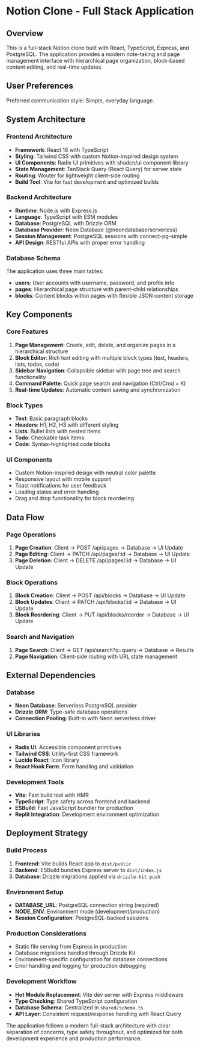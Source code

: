 # Notion Clone - Full Stack Application

## Overview

This is a full-stack Notion clone built with React, TypeScript, Express, and PostgreSQL. The application provides a modern note-taking and page management interface with hierarchical page organization, block-based content editing, and real-time updates.

## User Preferences

Preferred communication style: Simple, everyday language.

## System Architecture

### Frontend Architecture
- **Framework**: React 18 with TypeScript
- **Styling**: Tailwind CSS with custom Notion-inspired design system
- **UI Components**: Radix UI primitives with shadcn/ui component library
- **State Management**: TanStack Query (React Query) for server state
- **Routing**: Wouter for lightweight client-side routing
- **Build Tool**: Vite for fast development and optimized builds

### Backend Architecture
- **Runtime**: Node.js with Express.js
- **Language**: TypeScript with ESM modules
- **Database**: PostgreSQL with Drizzle ORM
- **Database Provider**: Neon Database (@neondatabase/serverless)
- **Session Management**: PostgreSQL sessions with connect-pg-simple
- **API Design**: RESTful APIs with proper error handling

### Database Schema
The application uses three main tables:
- **users**: User accounts with username, password, and profile info
- **pages**: Hierarchical page structure with parent-child relationships
- **blocks**: Content blocks within pages with flexible JSON content storage

## Key Components

### Core Features
1. **Page Management**: Create, edit, delete, and organize pages in a hierarchical structure
2. **Block Editor**: Rich text editing with multiple block types (text, headers, lists, todos, code)
3. **Sidebar Navigation**: Collapsible sidebar with page tree and search functionality
4. **Command Palette**: Quick page search and navigation (Ctrl/Cmd + K)
5. **Real-time Updates**: Automatic content saving and synchronization

### Block Types
- **Text**: Basic paragraph blocks
- **Headers**: H1, H2, H3 with different styling
- **Lists**: Bullet lists with nested items
- **Todo**: Checkable task items
- **Code**: Syntax-highlighted code blocks

### UI Components
- Custom Notion-inspired design with neutral color palette
- Responsive layout with mobile support
- Toast notifications for user feedback
- Loading states and error handling
- Drag and drop functionality for block reordering

## Data Flow

### Page Operations
1. **Page Creation**: Client → POST /api/pages → Database → UI Update
2. **Page Editing**: Client → PATCH /api/pages/:id → Database → UI Update
3. **Page Deletion**: Client → DELETE /api/pages/:id → Database → UI Update

### Block Operations
1. **Block Creation**: Client → POST /api/blocks → Database → UI Update
2. **Block Updates**: Client → PATCH /api/blocks/:id → Database → UI Update
3. **Block Reordering**: Client → PUT /api/blocks/reorder → Database → UI Update

### Search and Navigation
1. **Page Search**: Client → GET /api/search?q=query → Database → Results
2. **Page Navigation**: Client-side routing with URL state management

## External Dependencies

### Database
- **Neon Database**: Serverless PostgreSQL provider
- **Drizzle ORM**: Type-safe database operations
- **Connection Pooling**: Built-in with Neon serverless driver

### UI Libraries
- **Radix UI**: Accessible component primitives
- **Tailwind CSS**: Utility-first CSS framework
- **Lucide React**: Icon library
- **React Hook Form**: Form handling and validation

### Development Tools
- **Vite**: Fast build tool with HMR
- **TypeScript**: Type safety across frontend and backend
- **ESBuild**: Fast JavaScript bundler for production
- **Replit Integration**: Development environment optimization

## Deployment Strategy

### Build Process
1. **Frontend**: Vite builds React app to `dist/public`
2. **Backend**: ESBuild bundles Express server to `dist/index.js`
3. **Database**: Drizzle migrations applied via `drizzle-kit push`

### Environment Setup
- **DATABASE_URL**: PostgreSQL connection string (required)
- **NODE_ENV**: Environment mode (development/production)
- **Session Configuration**: PostgreSQL-backed sessions

### Production Considerations
- Static file serving from Express in production
- Database migrations handled through Drizzle Kit
- Environment-specific configuration for database connections
- Error handling and logging for production debugging

### Development Workflow
- **Hot Module Replacement**: Vite dev server with Express middleware
- **Type Checking**: Shared TypeScript configuration
- **Database Schema**: Centralized in `shared/schema.ts`
- **API Layer**: Consistent request/response handling with React Query

The application follows a modern full-stack architecture with clear separation of concerns, type safety throughout, and optimized for both development experience and production performance.